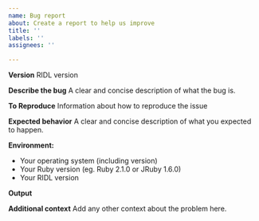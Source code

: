 ```yaml
---
name: Bug report
about: Create a report to help us improve
title: ''
labels: ''
assignees: ''

---
```


**Version**
RIDL version

**Describe the bug**
A clear and concise description of what the bug is.

**To Reproduce**
Information about how to reproduce the issue

**Expected behavior**
A clear and concise description of what you expected to happen.

**Environment:**
- Your operating system (including version)
- Your Ruby version (eg. Ruby 2.1.0 or JRuby 1.6.0)
- Your RIDL version

**Output**

**Additional context**
Add any other context about the problem here.

